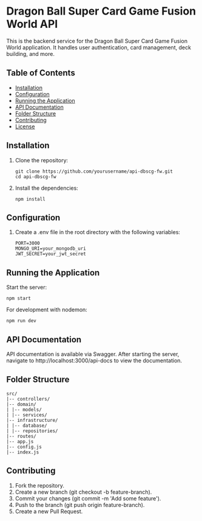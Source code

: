 # Dragon Ball Super Card Game Fusion World API

This is the backend service for the Dragon Ball Super Card Game Fusion World application. It handles user authentication, card management, deck building, and more.

## Table of Contents

- [Installation](#installation)
- [Configuration](#configuration)
- [Running the Application](#running-the-application)
- [API Documentation](#api-documentation)
- [Folder Structure](#folder-structure)
- [Contributing](#contributing)
- [License](#license)

## Installation

1. Clone the repository:
   ```
   git clone https://github.com/yourusername/api-dbscg-fw.git
   cd api-dbscg-fw
   ```
2. Install the dependencies:
   ```
   npm install
   ```

## Configuration

1. Create a .env file in the root directory with the following variables:
   ```
   PORT=3000
   MONGO_URI=your_mongodb_uri
   JWT_SECRET=your_jwt_secret
   ```

## Running the Application

Start the server:

```
npm start
```

For development with nodemon:

```
npm run dev
```

## API Documentation

API documentation is available via Swagger. After starting the server, navigate to http://localhost:3000/api-docs to view the documentation.

## Folder Structure
```
src/
|-- controllers/
|-- domain/
| |-- models/
| |-- services/
|-- infrastructure/
| |-- database/
| |-- repositories/
|-- routes/
|-- app.js
|-- config.js
|-- index.js
```

## Contributing

1. Fork the repository.
2. Create a new branch (git checkout -b feature-branch).
3. Commit your changes (git commit -m 'Add some feature').
4. Push to the branch (git push origin feature-branch).
5. Create a new Pull Request.